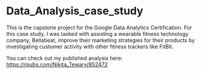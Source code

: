 # Data_Analysis_case_study
This is the capstone project for the Google Data Analytics Certification. For this case study, I was tasked with assisting a wearable fitness technology company, Bellabeat, improve their marketing strategies for their products by investigating customer activity with other fitness trackers like FitBit.

You can check out my published analysis here: https://rpubs.com/Nikita_Tewary/852472 

